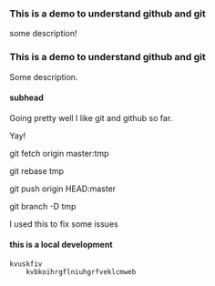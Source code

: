 ### This is a demo to understand github and git

 some description!
 
 ### This is a demo to understand github and git

 Some description.

#### subhead

Going pretty well I like git and github so far.

Yay!

git fetch origin master:tmp

git rebase tmp

git push origin HEAD:master

git branch -D tmp

I used this to fix some issues

#### this is a local development

    kvuskfiv
        kvbkoihrgflniuhgrfveklcmweb